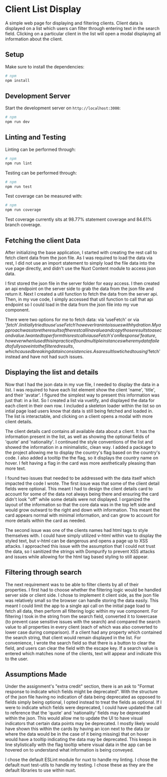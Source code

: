 # Client List Display

A simple web page for displaying and filtering clients. Client data is displayed on a list which users can filter through entering text in the search field. Clicking on a particular client in the list will open a modal displaying all information about the client.

## Setup

Make sure to install the dependencies:

```bash
# npm
npm install
```

## Development Server

Start the development server on `http://localhost:3000`:

```bash
# npm
npm run dev
```

## Linting and Testing

Linting can be performed through:

```bash
# npm
npm run lint
```

Testing can be performed through:

```bash
# npm
npm run test
```

Test coverage can be measured with:

```bash
# npm
npm run coverage
```

Test coverage currently sits at 98.77% statement coverage and 84.61% branch coverage.

## Fetching the client Data

After initializing the base application, I started with creating the rest call to fetch client data from the json file. As I was required to load the data via rest, I did not use an import statement to simply load the file data into the vue page directly, and didn't use the Nuxt Content module to access json data.

I first stored the json file in the server folder for easy access. I then created an api endpoint on the server side to grab the data from the json file and return it. Next I created a util function to fetch the data from the server api. Then, in my vue code, I simply accessed that util function to call that api endpoint so I could load in the data from the json file into my vue component.

There were two options for me to fetch data: via 'useFetch' or via '$fetch'. I initially tried to use 'useFetch' however I ran into issues with hydration. My approach was store the results of the rest call in a value and copy those results to a second value. I wanted to perform this rest call via useFetch's 'onResponse' feature, however when I used this in practice I found multiple instances where my data failed to fully save into the filtered results, which caused breaking data inconsistencies. As a result I swtiched to using '$fetch' instead and have not had such issues.

## Displaying the list and details

Now that I had the json data in my vue file, I needed to display the data in a list. I was required to have each list element show the client 'name', 'title', and their 'avatar'. I figured the simplest way to present this information was just that: in a list. So I created a list via vuetify, and displayed the data for each client in their own row. I included a skeleton loader within the list so on intial page load users know that data is still being fetched and loaded in. The list is interactable, and clicking on a client opens a modal with more client details.

The client details card contains all available data about a client. It has the information present in the list, as well as showing the optional fields of 'quote' and 'nationality'. I continued the style conventions of the list and showed the information in a minimalistic, clean way. I added a package to the project allowing me to display the country's flag based on the country's code. I also added a tooltip the the flag, so it displays the country name on hover. I felt having a flag in the card was more aesthetically pleasing than more text.

I found two issues that needed to be addressed with the data itself which impacted the code I wrote. The first issue was that some of the client detail fields were optional. This meant I had to design the client details card to account for some of the data not always being there and ensuring the card didn't look "off" while some details were not displayed. I organized the layout of the information so that the core data was in the top left side and would grow outward to the right and down with information. This meant the card appears normal with minimal information, and can grow to account for more details within the card as needed.

The second issue was one of the clients names had html tags to style themselves with. I could have simply utilized v-html within vue to display the styled text, but v-html can be dangerous and opens a page up to XSS attacks. I approached this issue with the assumption that I could not trust the data, so I sanitized the strings with Dompurify to prevent XSS attacks and issues while allowing for the html tag based styling to still appear.

## Filtering through search

The next requirement was to be able to filter clients by all of their properties. I first had to choose whether the filtering logic would be handled server side or client side. I chose to implement it client side, as the json file was relatively small so the browser can handle storing the data easily. This meant I could limit the app to a single api call on the initial page load to fetch all data, then perform all filtering logic within my vue component. For filtering I took in the string from the search field, converted it to lowercase (to prevent case sensitive issues with the search) and compared the search value to all properties in every client (each of which was also converted to lower case during comparison). If a client had any property which contained the search string, that client would remain displayed in the list. For convenience, I wrote the search field so that there is a button to clear the field, and users can clear the field with the escape key. If a search value is entered which matches none of the clients, text will appear and indicate this to the user.

## Assumptions Made

Under the assignment's "extra credit" section, there is an ask to "Format response to indicate which fields might be deprecated". With the structure of the json file having no indication of data being deprecated as opposed to fields simply being optional, I opted instead to treat the fields as optional. If I were to indicate which fields were deprecated, I could have updated the call to reference that the 'quote' and 'nationality' fields may be deprecated within the json. This would allow me to update the UI to have visual indicators that certain data points may be deprecated. I mostly likely would have shown this within the cards by having an icon next to the data (or where the data would be in the case of it being missing) that on hover would have a tooltip indicating the data may be deprecated. This keeps in line stylistically with the flag tooltip where visual data in the app can be hovered on to understand what information is being conveyed.

I chose the default ESLint module for nuxt to handle my linting. I chose the default nuxt test-utils to handle my testing. I chose these as they are the default libraries to use within nuxt.
